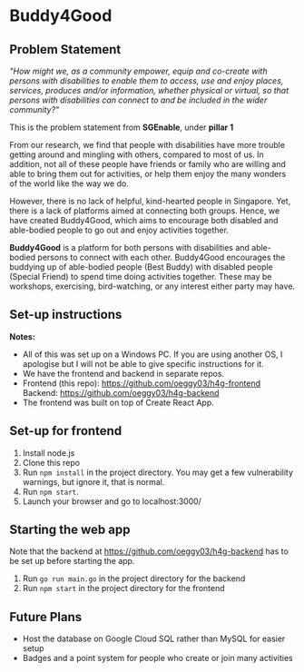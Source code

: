 # Buddy4Good

## Problem Statement ##

*"How might we, as a community empower, equip and co-create with persons with disabilities to enable them to access, use and enjoy places, services, produces and/or information, whether physical or virtual, so that persons with disabilities can connect to and be included in the wider community?"*

This is the problem statement from **SGEnable**, under **pillar 1**

From our research, we find that people with disabilities have more trouble getting around and mingling with others, compared to most of us. In addition, not all of these people have friends or family who are willing and able to bring them out for activities, or help them enjoy the many wonders of the world like the way we do.

However, there is no lack of helpful, kind-hearted people in Singapore. Yet, there is a lack of platforms aimed at connecting both groups. Hence, we have created Buddy4Good, which aims to encourage both disabled and able-bodied people to go out and enjoy activities together.

**Buddy4Good** is a platform for both persons with disabilities and able-bodied persons to connect with each other. Buddy4Good encourages the buddying up of able-bodied people (Best Buddy) with disabled people (Special Friend) to spend time doing activities together. These may be workshops, exercising, bird-watching, or any interest either party may have.

## Set-up instructions ##
**Notes:**

- All of this was set up on a Windows PC. If you are using another OS, I apologise but I will not be able to give specific instructions for it.
- We have the frontend and backend in separate repos.
- Frontend (this repo): https://github.com/oeggy03/h4g-frontend Backend: https://github.com/oeggy03/h4g-backend
- The frontend was built on top of Create React App.

## Set-up for frontend

1. Install node.js
2. Clone this repo
3. Run ```npm install``` in the project directory. You may get a few vulnerability warnings, but ignore it, that is normal.
4. Run ```npm start```.
5. Launch your browser and go to localhost:3000/


## Starting the web app
Note that the backend at https://github.com/oeggy03/h4g-backend has to be set up before starting the app.

1. Run `go run main.go` in the project directory for the backend
2. Run `npm start` in the project directory for the frontend



## Future Plans

- Host the database on Google Cloud SQL rather than MySQL for easier setup
- Badges and a point system for people who create or join many activities

